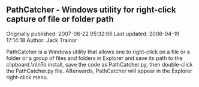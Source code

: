 ## PathCatcher - Windows utility for right-click capture of file or folder path 
Originally published: 2007-08-22 05:32:06 
Last updated: 2008-04-19 17:14:18 
Author: Jack Trainor 
 
PathCatcher is a Windows utility that allows one to right-click on a file or a folder or a group of files and folders in Explorer and save its path to the clipboard.\n\nTo install, save the code as PathCatcher.py, then double-click the PathCatcher.py file. Afterwards, PathCatcher will appear in the Explorer right-click menu.